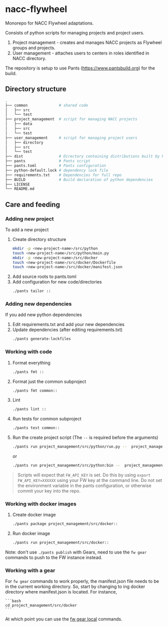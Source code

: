 # nacc-flywheel

Monorepo for NACC Flywheel adaptations.

Consists of python scripts for managing projects and project users.

1. Project management - creates and manages NACC projects as
   Flywheel groups and projects.
2. User management - attaches users to centers in roles identified in NACC directory.

The repository is setup to use Pants (https://www.pantsbuild.org) for the build.

## Directory structure

```bash
.
├── common              # shared code
│   ├── src
│   └── test
├── project_management  # script for managing NACC projects
│   ├── data
│   ├── src
│   └── test
├── user_management     # script for managing project users
│   ├── directory
│   ├── src
│   └── test
├── dist                # Directory containing distributions built by Pants
├── pants               # Pants script
├── pants.toml          # Pants configuration
├── python-default.lock # dependency lock file
├── requirements.txt    # Dependencies for full repo
├── BUILD               # Build declaration of python dependencies
├── LICENSE
└── README.md
```

## Care and feeding

### Adding new project

To add a new project

1. Create directory structure
    ```bash
    mkdir -p <new-project-name>/src/python
    touch <new-project-name>/src/python/main.py
    mkdir -p <new-project-name>/src/docker
    touch <new-project-name>/src/docker/Dockerfile
    touch <new-project-name>/src/docker/manifest.json
    ```
2. Add source roots to pants.toml
3. Add configuration for new code/directories
    ```bash
    ./pants tailor ::
    ```

### Adding new dependencies

If you add new python dependencies

1. Edit requirements.txt and add your new dependencies
2. Update dependencies (after editing requirements.txt)
    ```bash
    ./pants generate-lockfiles
    ```

### Working with code

1. Format everything
    ```bash
    ./pants fmt ::
    ```

2. Format just the common subproject
    ```bash
    ./pants fmt common::
    ```

3. Lint
    ```bash
    ./pants lint ::
    ```

4. Run tests for common subproject
    ```bash
    ./pants test common::
    ```

5. Run the create project script (The `--` is required before the arguments)
    ```bash
    ./pants run project_management/src/python/run.py --  project_management/data/test-project.yaml
    ```
    or
    ```bash
    ./pants run project_management/src/python:bin --  project_management/data/test-project.yaml
    ```

> Scripts will expect that `FW_API_KEY` is set.
> Do this by using `export FW_API_KEY=XXXXXX` using your FW key at the command line.
> Do not set the environment variable in the pants configuration, or otherwise commit your key into the repo.

### Working with docker images

1. Create docker image
    ```bash
    ./pants package project_management/src/docker::
    ```

2. Run docker image
    ```bash
    ./pants run project_management/src/docker::
    ```

Note: don't use `./pants publish` with Gears, need to use the `fw gear` commands to push to the FW instance instead.

### Working with a gear

For `fw gear` commands to work properly, the manifest.json file needs to be in the current working directory.
So, start by changing to ing docker directory where manifest.json is located.
For instance,

    ```bash
    cd project_management/src/docker
    ```

At which point you can use the [fw gear local](https://docs.flywheel.io/hc/en-us/articles/360037690613-Gear-Building-Tutorial-Part-2e-Gear-Testing-Debugging-Uploading) commands.

